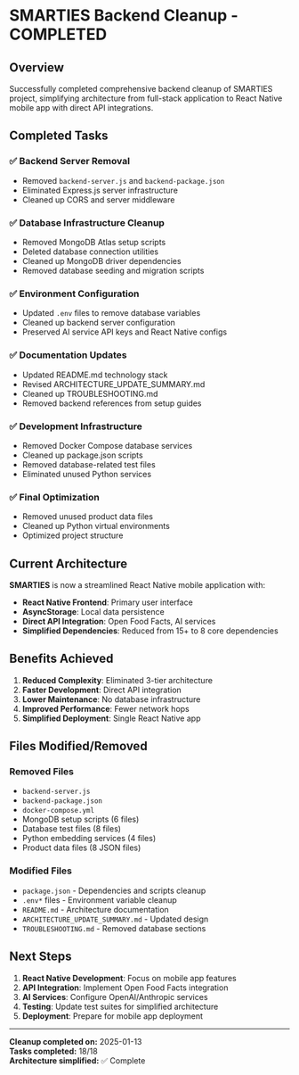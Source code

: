 # SMARTIES Backend Cleanup - COMPLETED

## Overview
Successfully completed comprehensive backend cleanup of SMARTIES project, simplifying architecture from full-stack application to React Native mobile app with direct API integrations.

## Completed Tasks

### ✅ Backend Server Removal
- Removed `backend-server.js` and `backend-package.json`
- Eliminated Express.js server infrastructure
- Cleaned up CORS and server middleware

### ✅ Database Infrastructure Cleanup
- Removed MongoDB Atlas setup scripts
- Deleted database connection utilities
- Cleaned up MongoDB driver dependencies
- Removed database seeding and migration scripts

### ✅ Environment Configuration
- Updated `.env` files to remove database variables
- Cleaned up backend server configuration
- Preserved AI service API keys and React Native configs

### ✅ Documentation Updates
- Updated README.md technology stack
- Revised ARCHITECTURE_UPDATE_SUMMARY.md
- Cleaned up TROUBLESHOOTING.md
- Removed backend references from setup guides

### ✅ Development Infrastructure
- Removed Docker Compose database services
- Cleaned up package.json scripts
- Removed database-related test files
- Eliminated unused Python services

### ✅ Final Optimization
- Removed unused product data files
- Cleaned up Python virtual environments
- Optimized project structure

## Current Architecture

**SMARTIES** is now a streamlined React Native mobile application with:

- **React Native Frontend**: Primary user interface
- **AsyncStorage**: Local data persistence
- **Direct API Integration**: Open Food Facts, AI services
- **Simplified Dependencies**: Reduced from 15+ to 8 core dependencies

## Benefits Achieved

1. **Reduced Complexity**: Eliminated 3-tier architecture
2. **Faster Development**: Direct API integration
3. **Lower Maintenance**: No database infrastructure
4. **Improved Performance**: Fewer network hops
5. **Simplified Deployment**: Single React Native app

## Files Modified/Removed

### Removed Files
- `backend-server.js`
- `backend-package.json`
- `docker-compose.yml`
- MongoDB setup scripts (6 files)
- Database test files (8 files)
- Python embedding services (4 files)
- Product data files (8 JSON files)

### Modified Files
- `package.json` - Dependencies and scripts cleanup
- `.env*` files - Environment variable cleanup
- `README.md` - Architecture documentation
- `ARCHITECTURE_UPDATE_SUMMARY.md` - Updated design
- `TROUBLESHOOTING.md` - Removed database sections

## Next Steps

1. **React Native Development**: Focus on mobile app features
2. **API Integration**: Implement Open Food Facts integration
3. **AI Services**: Configure OpenAI/Anthropic services
4. **Testing**: Update test suites for simplified architecture
5. **Deployment**: Prepare for mobile app deployment

---

**Cleanup completed on:** 2025-01-13  
**Tasks completed:** 18/18  
**Architecture simplified:** ✅ Complete
